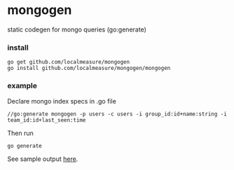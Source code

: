 # mongogen
static codegen for mongo queries (go:generate)

### install
```
go get github.com/localmeasure/mongogen
go install github.com/localmeasure/mongogen/mongogen
```

### example

Declare mongo index specs in .go file
```
//go:generate mongogen -p users -c users -i group_id:id+name:string -i team_id:id+last_seen:time
```

Then run
```
go generate
```
See sample output [here](https://github.com/localmeasure/mongogen/blob/master/_example/mongo.go).
